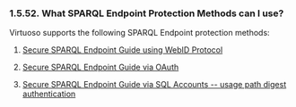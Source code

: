 <div id="sparqlendpointprotection" class="section">

<div class="titlepage">

<div>

<div>

### 1.5.52. What SPARQL Endpoint Protection Methods can I use?

</div>

</div>

</div>

Virtuoso supports the following SPARQL Endpoint protection methods:

<div class="orderedlist">

1.  <a
    href="http://virtuoso.openlinksw.com/dataspace/dav/wiki/Main/VirtSPARQLSecurityWebID"
    class="ulink" target="_top">Secure SPARQL Endpoint Guide using WebID
    Protocol</a>

2.  <a
    href="http://virtuoso.openlinksw.com/dataspace/dav/wiki/Main/VirtOAuthSPARQL"
    class="ulink" target="_top">Secure SPARQL Endpoint Guide via OAuth</a>

3.  <a
    href="http://virtuoso.openlinksw.com/dataspace/dav/wiki/Main/VirtSPARQLProtectSQLDigestAuthentication"
    class="ulink" target="_top">Secure SPARQL Endpoint Guide via SQL
    Accounts -- usage path digest authentication</a>

</div>

</div>
